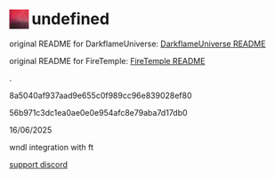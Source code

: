 # <img style="float: left; padding-right: 5px" height=35px width=35px src="logo.png"> undefined

original README for DarkflameUniverse:
[DarkflameUniverse README](https://github.com/fyreaken/integrationundefined/blob/main/README_original.md)

original README for FireTemple:
[FireTemple README](https://github.com/fyreaken/integrationundefined/blob/main/README_firetemple.md)

.

8a5040af937aad9e655c0f989cc96e839028ef80

56b971c3dc1ea0ae0e0e954afc8e79aba7d17db0

16/06/2025

wndl integration with ft

[support discord](https://discord.gg/H6gtWyMGdN)
